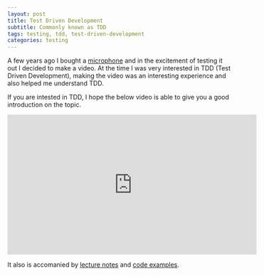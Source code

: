 ```yaml
---
layout: post
title: Test Driven Development
subtitle: Commonly known as TDD
tags: testing, tdd, test-driven-development
categories: testing
---
```


A few years ago I bought a [microphone](http://www.samsontech.com/samson/products/microphones/usb-microphones/meteormic) and in the excitement of testing it out I decided to make a video. At the time I was very interested in TDD (Test Driven Development), making the video was an interesting experience and also helped me understand TDD.

If you are intested in TDD, I hope the below video is able to give you a good introduction on the topic.


<iframe width="560" height="315" src="https://www.youtube.com/embed/Tul3DHCAJPY?rel=0" frameborder="0" allow="autoplay; encrypted-media" allowfullscreen></iframe>


It also is accomanied by [lecture notes](https://www.slideshare.net/secret/opmqUJVz59RIUJ) and [code examples](https://gist.github.com/bbody/2abb3264477f01215d78).